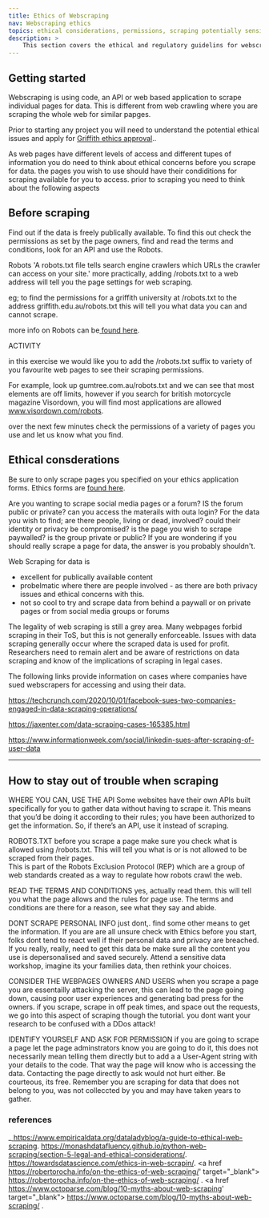 ```yaml
---
title: Ethics of Webscraping
nav: Webscraping ethics
topics: ethical considerations, permissions, scraping potentially sensitive data
description: >
    This section covers the ethical and regulatory guidelins for webscraping for research.   
---
```


## Getting started  

Webscraping is using code, an API or web based application to scrape individual pages for data. This is different from web crawling where you are scraping the whole web for similar papges.

Prior to starting any project you will need to understand the potential ethical issues and apply for <a href='https://www.griffith.edu.au/research/research-services/research-ethics-integrity' target="_blank">Griffith ethics approval</a>.. 

As web pages have different levels of access and different tupes of information you do need to think about ethical concerns before you scrape for data.   the pages you wish to use should have their condiditions for scraping available for you to access. prior to scraping you need to think about the following aspects


## Before scraping

Find out if the data is freely publically available. 
To find this out check the permissions as set by the page owners, find and read the terms and conditions, look for an API and use the Robots.

Robots
'A robots.txt file tells search engine crawlers which URLs the crawler can access on your site.' more practically, adding /robots.txt to a web address will tell you the page settings for web scraping. 

eg; to find the permissions for a griffith university at /robots.txt to the address  griffith.edu.au/robots.txt this will tell you what data you can and cannot scrape.

more info on Robots can be<a href='https://developers.google.com/search/docs/advanced/robots/intro' target="_blank"> found here</a>.


ACTIVITY

in this exercise we would like you to add the /robots.txt suffix to variety of you favourite web pages to see their scraping permissions.

For example, look up gumtree.com.au/robots.txt and we can see that most elements are off limits, however if you search for british motorcycle magazine Visordown, you will find most applications are allowed www.visordown.com/robots.

over the next few minutes check the permissions of a variety of pages you use and let us know what you find. 


## Ethical consderations

Be sure to only scrape pages you specified on your ethics application forms.  Ethics forms are <a href='https://www.griffith.edu.au/research/research-services/research-ethics-integrity' target="_blank">found here</a>.

Are you wanting to scrape social media pages or a forum? IS the forum public or private? can you access the materails with outa login? 
For the data you wish to find; are there people, living or dead, involved?  could their identity or privacy be compromised? is the page you wish to scrape paywalled?  is the group private or public? 
If you are wondering if you should really scrape a page for data, the answer is you probably shouldn't. 

Web Scraping for data is  
- excellent for publically available content 
- probelmatic where there are people involved - as there are both privacy issues and ethical concerns with this. 
- not so cool to try and scrape data from behind a paywall or on private pages or from social media groups or forums


The legality of web scraping is still a grey area. Many webpages forbid scraping in their ToS, but this is not generally enforceable. Issues with data scraping generally occur where the scraped data is used for profit.  Researchers need to remain alert and be aware of restrictions on data scraping and know of the implications of scraping in legal cases.

The following links provide information on cases where companies have sued webscrapers for accessing and using their data. 

https://techcrunch.com/2020/10/01/facebook-sues-two-companies-engaged-in-data-scraping-operations/

https://jaxenter.com/data-scraping-cases-165385.html

https://www.informationweek.com/social/linkedin-sues-after-scraping-of-user-data




--------
## How to stay out of trouble when scraping

WHERE YOU CAN, USE THE API
Some websites have their own APIs built specifically for you to gather data without having to scrape it. This means that you’d be doing it according to their rules; you have been authorized to get the information. So, if there’s an API, use it instead of scraping.

ROBOTS.TXT 
before you scrape a page make sure you check what is allowed using /robots.txt. This will tell you what is or is not allowed to be scraped from their pages.  
 This is part of the Robots Exclusion Protocol (REP) which are a group of web standards created as a way to regulate how robots crawl the web.

READ THE TERMS AND CONDITIONS
yes, actually read them.  this will tell you what the page allows and the rules for page use.  The terms and conditions are there for a reason, see what they say and abide. 

DONT SCRAPE PERSONAL INFO
just dont,. find some other means to get the information. If you are are all unsure check with Ethics before you start, folks dont tend to react well if their personal data and privacy are breached. If you really, really, need to get this data be make sure all the content you use is depersonalised and saved securely. Attend a sensitive data workshop, imagine its your families data, then rethink your choices. 

CONSIDER THE WEBPAGES OWNERS AND USERS
when you scrape a page you are essentailly attacking the server, this can lead to the page going down, causing poor user experiences and generating bad press for the owners. 
if you scrape, scrape in off peak times, and space out the requests, we go into this aspect of scraping though the tutorial.  you dont want your research to be confused with a DDos attack! 

IDENTIFY YOURSELF AND ASK FOR PERMISSION
if you are going to scrape a page let the page adminstrators know you are going to do it, this does not necessarily mean telling them directly but to add a a User-Agent string with your details to the code. That way the page will know who is accessing the data. Contacting  the page directly to ask would not hurt either. Be courteous, its free. Remember you are scraping for data that does not belong to you, was not colleccted by you and may have taken years to gather. 



### references

_<a href='https://www.empiricaldata.org/dataladyblog/a-guide-to-ethical-web-scraping' target="_blank"> https://www.empiricaldata.org/dataladyblog/a-guide-to-ethical-web-scraping</a>.
<a href='https://monashdatafluency.github.io/python-web-scraping/section-5-legal-and-ethical-considerations/' target="_blank"> https://monashdatafluency.github.io/python-web-scraping/section-5-legal-and-ethical-considerations/</a>.
<a href='https://towardsdatascience.com/ethics-in-web-scraping-b96b18136f01' target="_blank"> https://towardsdatascience.com/ethics-in-web-scrapin/</a>.
<a href https://robertorocha.info/on-the-ethics-of-web-scraping/' target="_blank"> https://robertorocha.info/on-the-ethics-of-web-scraping/ </a>. 
<a href https://www.octoparse.com/blog/10-myths-about-web-scraping' target="_blank"> https://www.octoparse.com/blog/10-myths-about-web-scraping/ </a>. 

